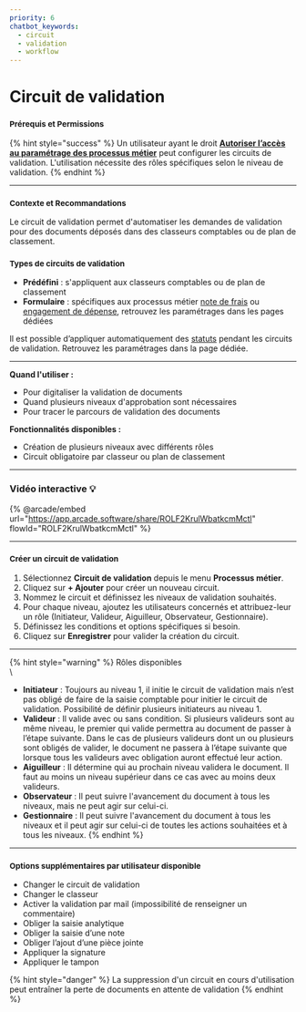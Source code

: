 ```yaml
---
priority: 6
chatbot_keywords:
  - circuit
  - validation
  - workflow
---
```


# Circuit de validation

### <sup>**Prérequis et Permissions**</sup>

{% hint style="success" %}
Un utilisateur ayant le droit [**Autoriser l’accès au paramétrage des processus métier**](../../administration/detail-des-droits.md) peut configurer les circuits de validation. L'utilisation nécessite des rôles spécifiques selon le niveau de validation.
{% endhint %}

***

### <sup>**Contexte et Recommandations**</sup>

Le circuit de validation permet d'automatiser les demandes de validation pour des documents déposés dans des classeurs comptables ou de plan de classement.

### <sup>**Types de circuits de validation**</sup>

* **Prédéfini** : s'appliquent aux classeurs comptables ou de plan de classement
* **Formulaire** : spécifiques aux processus métier [note de frais](../notes-de-frais/) ou [engagement de dépense](../engagement-de-depense/), retrouvez les paramétrages dans les pages dédiées

Il est possible d’appliquer automatiquement des [statuts](configurer-les-statuts-de-documents.md) pendant les circuits de validation. Retrouvez les paramétrages dans la page dédiée.

***

**Quand l'utiliser :**

* Pour digitaliser la validation de documents
* Quand plusieurs niveaux d'approbation sont nécessaires
* Pour tracer le parcours de validation des documents

**Fonctionnalités disponibles :**

* Création de plusieurs niveaux avec différents rôles
* Circuit obligatoire par classeur ou plan de classement

***

### Vidéo interactive 💡

{% @arcade/embed url="https://app.arcade.software/share/ROLF2KrulWbatkcmMctl" flowId="ROLF2KrulWbatkcmMctl" %}

***

### <sup>**Créer un circuit de validation**</sup>

1. Sélectionnez **Circuit de validation** depuis le menu **Processus métier**.
2. Cliquez sur **+ Ajouter** pour créer un nouveau circuit.
3. Nommez le circuit et définissez les niveaux de validation souhaités.
4. Pour chaque niveau, ajoutez les utilisateurs concernés et attribuez-leur un rôle (Initiateur, Valideur, Aiguilleur, Observateur, Gestionnaire).
5. Définissez les conditions et options spécifiques si besoin.
6. Cliquez sur **Enregistrer** pour valider la création du circuit.

***

{% hint style="warning" %}
Rôles disponibles\
\


* **Initiateur** : Toujours au niveau 1, il initie le circuit de validation mais n’est pas obligé de faire de la saisie comptable pour initier le circuit de validation. Possibilité de définir plusieurs initiateurs au niveau 1.
* **Valideur** : Il valide avec ou sans condition. Si plusieurs valideurs sont au même niveau, le premier qui valide permettra au document de passer à l’étape suivante. Dans le cas de plusieurs valideurs dont un ou plusieurs sont obligés de valider, le document ne passera à l’étape suivante que lorsque tous les valideurs avec obligation auront effectué leur action.
* **Aiguilleur** : Il détermine qui au prochain niveau validera le document. Il faut au moins un niveau supérieur dans ce cas avec au moins deux valideurs.
* **Observateur** : Il peut suivre l'avancement du document à tous les niveaux, mais ne peut agir sur celui-ci.
* **Gestionnaire** : Il peut suivre l'avancement du document à tous les niveaux et il peut agir sur celui-ci de toutes les actions souhaitées et à tous les niveaux.
{% endhint %}

***

### <sup>**Options supplémentaires par utilisateur disponible**</sup>

* Changer le circuit de validation
* Changer le classeur
* Activer la validation par mail (impossibilité de renseigner un commentaire)
* Obliger la saisie analytique
* Obliger la saisie d’une note
* Obliger l’ajout d’une pièce jointe
* Appliquer la signature
* Appliquer le tampon

{% hint style="danger" %}
La suppression d'un circuit en cours d'utilisation peut entraîner la perte de documents en attente de validation
{% endhint %}
